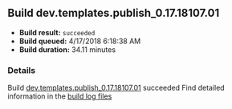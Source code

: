 ## Build dev.templates.publish_0.17.18107.01
- **Build result:** `succeeded`
- **Build queued:** 4/17/2018 6:18:38 AM
- **Build duration:** 34.11 minutes
### Details
Build [dev.templates.publish_0.17.18107.01](https://winappstudio.visualstudio.com/web/build.aspx?pcguid=a4ef43be-68ce-4195-a619-079b4d9834c2&builduri=vstfs%3a%2f%2f%2fBuild%2fBuild%2f25493) succeeded
Find detailed information in the [build log files](https://uwpctdiags.blob.core.windows.net/buildlogs/dev.templates.publish_0.17.18107.01_logs.zip)
